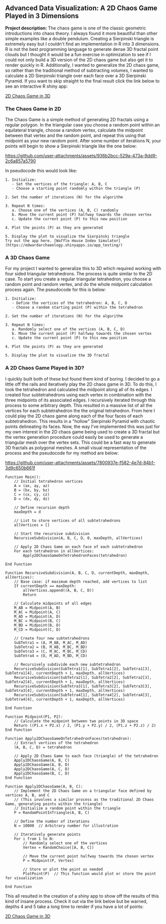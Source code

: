 ## Advanced Data Visualization: A 2D Chaos Game Played in 3 Dimensions

**Project description:** The chaos game is one of the classic geometric introductions into chaos theory. I always found it more beautiful than other simple examples like a double pendulum. Creating a Sierpinski triangle is extremely easy but I couldn't find an implementation in R into 3 dimensions. R is not the best programming language to generate dense 3D fractal point clouds but I thought it would be a fun exercise in optimization to see if I could not only build a 3D version of the 2D chaos game but also get it to render quickly in R. Additionally, I wanted to generalize the 2D chaos game, so rather than the traditional method of subtracting volumes, I wanted to calculate a 2D Sierpinski triangle over each face over a 3D Sierpinski Pyramid. If you want to skip straight to the final result click the link below to see an interactive R shiny app:

[2D Chaos Game in 3D](https://edwardarchaeology.shinyapps.io/3DChaosGameApp/)

### The Chaos Game in 2D

The Chaos Game is a simple method of generating 2D fractals using a regular polygon. In the triangular case you choose a random point within an equilateral triangle, choose a random vertex, calculate the midpoint between that vertex and the random point, and repeat this using that midpoint as your new random point. After some number of iterations N, your points will begin to show a Sierpinski triangle like the one below:

https://github.com/user-attachments/assets/936b2bcc-529a-473a-9dd9-2c6a857a5790

In pseudocode this would look like:

```
1. Initialize:
   - Set the vertices of the triangle: A, B, C
   - Choose a starting point randomly within the triangle (P)

2. Set the number of iterations (N) for the algorithm

3. Repeat N times:
   a. Choose one of the vertices (A, B, C) randomly
   b. Move the current point (P) halfway towards the chosen vertex
   c. Update the current point (P) to this new position

4. Plot the points (P) as they are generated

5. Display the plot to visualize the Sierpiński triangle
Try out the app here. [Waffle House Index Simulator](https://edwardarchaeology.shinyapps.io/app_testing/)
```
### A 3D Chaos Game
For my project I wanted to generalize this to 3D which required working with four sided triangular tetrahedrons. The process is quite similar to the 2D case. To start you create a regular triangular tetrahedron, you choose a random point and random vertex, and do the whole midpoint calculation process again. The pseudocode for this is below: 

```
1. Initialize:
   - Define the vertices of the tetrahedron: A, B, C, D
   - Choose a random starting point (P) within the tetrahedron

2. Set the number of iterations (N) for the algorithm

3. Repeat N times:
   a. Randomly select one of the vertices (A, B, C, D)
   b. Move the current point (P) halfway towards the chosen vertex
   c. Update the current point (P) to this new position

4. Plot the points (P) as they are generated

5. Display the plot to visualize the 3D fractal
```

### A 2D Chaos Game Played in 3D?
I quickly built both of these but found them kind of boring. I decided to go a little off the rails and iteratively play the 2D chaos game in 3D. To do this, I took the tetrahedron and calculated the midpoint along all of its edges. I created four subtetrahedrons using each vertex in combination with the three midpoints of its associated edges. I recursively iterated through this process to some arbitrary depth. This resulted in a massive list of all the vertices for each subtetrahedron the the original tetrahedron. From here I could play the 2D chaos game along each of the four faces of each subtetrahedron. This results in a "hollow" Sierpinski Pyramid with chaotic points delineating its faces. Now, the way I've implemented this was just for my own interest in the 2D chaos game being used to create a 3D fractal but the vertex generation procedure could easily be used to generate a triangular mesh over the vertex sets. This could be a fast way to generate 3D fractals as polygonal meshes. A small visual representation of the process and the pseudocode for my method are below:

https://github.com/user-attachments/assets/7800937e-f582-4e7d-84b1-3d9c650b661f

```
Function Main():
    // Initial tetrahedron vertices
    A = (ax, ay, az)
    B = (bx, by, bz)
    C = (cx, cy, cz)
    D = (dx, dy, dz)
    
    // Define recursion depth
    maxDepth = d
    
    // List to store vertices of all subtetrahedrons
    allVertices = []

    // Start the recursive subdivision
    RecursiveSubdivision(A, B, C, D, 0, maxDepth, allVertices)
    
    // Apply 2D Chaos Game on each face of each subtetrahedron
    For each tetrahedron in allVertices:
        Apply2DChaosGameOnTetrahedronFaces(tetrahedron)
    
End Function

Function RecursiveSubdivision(A, B, C, D, currentDepth, maxDepth, allVertices):
    // Base case: if maximum depth reached, add vertices to list
    If currentDepth == maxDepth:
        allVertices.append((A, B, C, D))
        Return
    
    // Calculate midpoints of all edges
    M_AB = Midpoint(A, B)
    M_AC = Midpoint(A, C)
    M_AD = Midpoint(A, D)
    M_BC = Midpoint(B, C)
    M_BD = Midpoint(B, D)
    M_CD = Midpoint(C, D)
    
    // Create four new subtetrahedrons
    SubTetra1 = (A, M_AB, M_AC, M_AD)
    SubTetra2 = (B, M_AB, M_BC, M_BD)
    SubTetra3 = (C, M_AC, M_BC, M_CD)
    SubTetra4 = (D, M_AD, M_BD, M_CD)
    
    // Recursively subdivide each new subtetrahedron
    RecursiveSubdivision(SubTetra1[1], SubTetra1[2], SubTetra1[3], SubTetra1[4], currentDepth + 1, maxDepth, allVertices)
    RecursiveSubdivision(SubTetra2[1], SubTetra2[2], SubTetra2[3], SubTetra2[4], currentDepth + 1, maxDepth, allVertices)
    RecursiveSubdivision(SubTetra3[1], SubTetra3[2], SubTetra3[3], SubTetra3[4], currentDepth + 1, maxDepth, allVertices)
    RecursiveSubdivision(SubTetra4[1], SubTetra4[2], SubTetra4[3], SubTetra4[4], currentDepth + 1, maxDepth, allVertices)

End Function

Function Midpoint(P1, P2):
    // Calculate the midpoint between two points in 3D space
    Return ((P1.x + P2.x) / 2, (P1.y + P2.y) / 2, (P1.z + P2.z) / 2)
End Function

Function Apply2DChaosGameOnTetrahedronFaces(tetrahedron):
    // Extract vertices of the tetrahedron
    (A, B, C, D) = tetrahedron
    
    // Apply 2D Chaos Game to each face (triangle) of the tetrahedron
    Apply2DChaosGame(A, B, C)
    Apply2DChaosGame(A, B, D)
    Apply2DChaosGame(A, C, D)
    Apply2DChaosGame(B, C, D)
End Function

Function Apply2DChaosGame(A, B, C):
    // Implement the 2D Chaos Game on a triangular face defined by vertices A, B, and C
    // (This involves a similar process as the traditional 2D Chaos Game, generating points within the triangle)
    // Initialize a random point within the triangle
    P = RandomPointInTriangle(A, B, C)
    
    // Define the number of iterations
    N = 10000  // Arbitrary number for illustration
    
    // Iteratively generate points
    For i from 1 to N:
        // Randomly select one of the vertices
        Vertex = RandomChoice([A, B, C])
        
        // Move the current point halfway towards the chosen vertex
        P = Midpoint(P, Vertex)
        
        // Store or plot the point as needed
        PlotPoint(P)  // This function would plot or store the point for visualization
    
End Function
```

This all resulted in the creation of a shiny app to show off the results of this kind of insane process. Check it out via the link below but be warned, depths 4 and 5 take a long time to render if you have a lot of points:

[2D Chaos Game in 3D](https://edwardarchaeology.shinyapps.io/3DChaosGameApp/)
